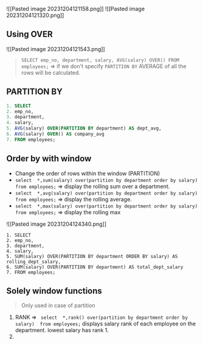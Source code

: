 ![[Pasted image 20231204121158.png]]
![[Pasted image 20231204121320.png]]

## Using OVER

![[Pasted image 20231204121543.png]]
> `SELECT emp_no, department, salary, AVG(salary) OVER() FROM employees;` => if we don't specify `PARTITION BY`  AVERAGE of all the rows will be calculated.


## PARTITION BY

```sql
1. SELECT
2. emp_no,
3. department,
4. salary,
5. AVG(salary) OVER(PARTITION BY department) AS dept_avg,
6. AVG(salary) OVER() AS company_avg
7. FROM employees;
```


## Order by with window

-  Change the order of rows within the window (PARTITION)
- `select  *,sum(salary) over(partition by department order by salary)  from employees;` => display the rolling sum over a department.
- `select  *,avg(salary) over(partition by department order by salary)  from employees;` => display the rolling average.
- `select  *,max(salary) over(partition by department order by salary)  from employees;` => display the rolling max

![[Pasted image 20231204124340.png]]
```
1. SELECT
2. emp_no,
3. department,
4. salary,
5. SUM(salary) OVER(PARTITION BY department ORDER BY salary) AS rolling_dept_salary,
6. SUM(salary) OVER(PARTITION BY department) AS total_dept_salary
7. FROM employees;
```

## Solely window functions

> Only used in case of partition

1. RANK => ` select  *,rank() over(partition by department order by salary)  from employees;` displays salary rank of each employee on the department. lowest salary has rank 1.
2. 
